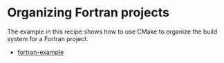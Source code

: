# Organizing Fortran projects

The example in this recipe shows how to use CMake to organize the build system
for a Fortran project.


- [fortran-example](fortran-example/)
